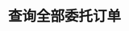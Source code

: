 ---
title: 查询全部委托订单
position_number: 4.3
parameters:
  - name:
    content:
content_markdown: |-
  * **URL**：/v1/openOrders
  * **Method**：GET
  * **需要登录**：是
  * **需要鉴权**：是

  **请求参数**

  &nbsp;

  | 参数名称 | 类型 | 是否必需 | 描述 |
  | symbol | String | NO | 交易对 |
  | recvWindow | Long | NO | 时间戳滑动窗口，单位为毫秒 |
  | timestamp | Long | YES | 调用时间 |
left_code_blocks:
  - code_block: |-
      {
       "symbol": "ETH/USDT",
       "timestamp": 1655099837259,
       "recvWindow": 5000
      }
    title: 请求示例
    language: json
right_code_blocks:
  - code_block: |-
      {
       "code": 1,
       "data": {
         "orderId": 1229231334670341,//订单号
         "symbol": "ETH/USDT",//交易对
         "type": "LIMIT",//订单类型,LIMIT:限价单,MARKET:市价单
         "price": "1089.58",//用户填写的价格或者市价
         "avgPrice": "0",//平均成交价
         "side": "BUY",//买卖方向,BUY:买,SELL:卖
          "positionSide": "LONG",//持仓方向,LONG:多,SHORT:空
         "origQty": "1",//原始委托数量
         "executedQty": "0",//成交数量
         "status": "NEW",//订单状态,NEW:挂单,PARTIALLY_FILLED:部分成交,FILLED:完全成交,CANCELED:已撤销
         "createTime": 1657162729000,//创建时间
         "updateTime": 1657162729000//更新时间
        }
      }
    title: 响应
    language: json
  - code_block: |-
      {
       "code": 9999,
       "message": "异常信息"
      }
    title: ERROR
    language: json
---